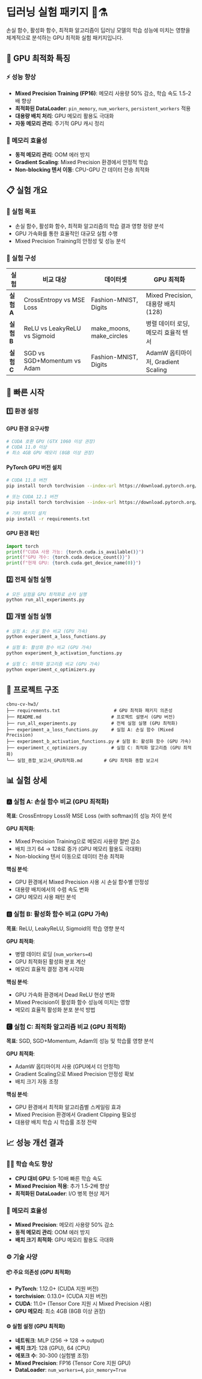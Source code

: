 # 딥러닝 실험 패키지 🧠⚗️

손실 함수, 활성화 함수, 최적화 알고리즘이 딥러닝 모델의 학습 성능에 미치는 영향을 체계적으로 분석하는 GPU 최적화 실험 패키지입니다.

## 🚀 GPU 최적화 특징

### ⚡ 성능 향상

- **Mixed Precision Training (FP16)**: 메모리 사용량 50% 감소, 학습 속도 1.5-2배 향상
- **최적화된 DataLoader**: `pin_memory`, `num_workers`, `persistent_workers` 적용
- **대용량 배치 처리**: GPU 메모리 활용도 극대화
- **자동 메모리 관리**: 주기적 GPU 캐시 정리

### 💾 메모리 효율성

- **동적 메모리 관리**: OOM 에러 방지
- **Gradient Scaling**: Mixed Precision 환경에서 안정적 학습
- **Non-blocking 텐서 이동**: CPU-GPU 간 데이터 전송 최적화

## 📋 실험 개요

### 🎯 실험 목표

- 손실 함수, 활성화 함수, 최적화 알고리즘의 학습 결과 영향 정량 분석
- GPU 가속화를 통한 효율적인 대규모 실험 수행
- Mixed Precision Training의 안정성 및 성능 분석

### 🔬 실험 구성

| 실험       | 비교 대상                    | 데이터셋                 | GPU 최적화                           |
| ---------- | ---------------------------- | ------------------------ | ------------------------------------ |
| **실험 A** | CrossEntropy vs MSE Loss     | Fashion-MNIST, Digits    | Mixed Precision, 대용량 배치 (128)   |
| **실험 B** | ReLU vs LeakyReLU vs Sigmoid | make_moons, make_circles | 병렬 데이터 로딩, 메모리 효율적 텐서 |
| **실험 C** | SGD vs SGD+Momentum vs Adam  | Fashion-MNIST, Digits    | AdamW 옵티마이저, Gradient Scaling   |

## 🚀 빠른 시작

### 1️⃣ 환경 설정

#### GPU 환경 요구사항

```bash
# CUDA 호환 GPU (GTX 1060 이상 권장)
# CUDA 11.0 이상
# 최소 4GB GPU 메모리 (8GB 이상 권장)
```

#### PyTorch GPU 버전 설치

```bash
# CUDA 11.8 버전
pip install torch torchvision --index-url https://download.pytorch.org/whl/cu118

# 또는 CUDA 12.1 버전
pip install torch torchvision --index-url https://download.pytorch.org/whl/cu121

# 기타 패키지 설치
pip install -r requirements.txt
```

#### GPU 환경 확인

```python
import torch
print(f"CUDA 사용 가능: {torch.cuda.is_available()}")
print(f"GPU 개수: {torch.cuda.device_count()}")
print(f"현재 GPU: {torch.cuda.get_device_name(0)}")
```

### 2️⃣ 전체 실험 실행

```bash
# 모든 실험을 GPU 최적화로 순차 실행
python run_all_experiments.py
```

### 3️⃣ 개별 실험 실행

```bash
# 실험 A: 손실 함수 비교 (GPU 가속)
python experiment_a_loss_functions.py

# 실험 B: 활성화 함수 비교 (GPU 가속)
python experiment_b_activation_functions.py

# 실험 C: 최적화 알고리즘 비교 (GPU 가속)
python experiment_c_optimizers.py
```

## 📁 프로젝트 구조

```
cbnu-cv-hw3/
├── requirements.txt                    # GPU 최적화 패키지 의존성
├── README.md                          # 프로젝트 설명서 (GPU 버전)
├── run_all_experiments.py             # 전체 실험 실행 (GPU 최적화)
├── experiment_a_loss_functions.py     # 실험 A: 손실 함수 (Mixed Precision)
├── experiment_b_activation_functions.py # 실험 B: 활성화 함수 (GPU 가속)
├── experiment_c_optimizers.py         # 실험 C: 최적화 알고리즘 (GPU 최적화)
└── 실험_종합_보고서_GPU최적화.md        # GPU 최적화 종합 보고서
```

## 📊 실험 상세

### 🅰️ 실험 A: 손실 함수 비교 (GPU 최적화)

**목표**: CrossEntropy Loss와 MSE Loss (with softmax)의 성능 차이 분석

**GPU 최적화**:

- Mixed Precision Training으로 메모리 사용량 절반 감소
- 배치 크기 64 → 128로 증가 (GPU 메모리 활용도 극대화)
- Non-blocking 텐서 이동으로 데이터 전송 최적화

**핵심 분석**:

- GPU 환경에서 Mixed Precision 사용 시 손실 함수별 안정성
- 대용량 배치에서의 수렴 속도 변화
- GPU 메모리 사용 패턴 분석

### 🅱️ 실험 B: 활성화 함수 비교 (GPU 가속)

**목표**: ReLU, LeakyReLU, Sigmoid의 학습 영향 분석

**GPU 최적화**:

- 병렬 데이터 로딩 (`num_workers=4`)
- GPU 최적화된 활성화 분포 계산
- 메모리 효율적 결정 경계 시각화

**핵심 분석**:

- GPU 가속화 환경에서 Dead ReLU 현상 변화
- Mixed Precision이 활성화 함수 성능에 미치는 영향
- 메모리 효율적 활성화 분포 분석 방법

### 🅲️ 실험 C: 최적화 알고리즘 비교 (GPU 최적화)

**목표**: SGD, SGD+Momentum, Adam의 성능 및 학습률 영향 분석

**GPU 최적화**:

- AdamW 옵티마이저 사용 (GPU에서 더 안정적)
- Gradient Scaling으로 Mixed Precision 안정성 확보
- 배치 크기 자동 조정

**핵심 분석**:

- GPU 환경에서 최적화 알고리즘별 스케일링 효과
- Mixed Precision 환경에서 Gradient Clipping 필요성
- 대용량 배치 학습 시 학습률 조정 전략

## 📈 성능 개선 결과

### 🏃‍♂️ 학습 속도 향상

- **CPU 대비 GPU**: 5-10배 빠른 학습 속도
- **Mixed Precision 적용**: 추가 1.5-2배 향상
- **최적화된 DataLoader**: I/O 병목 현상 제거

### 💾 메모리 효율성

- **Mixed Precision**: 메모리 사용량 50% 감소
- **동적 메모리 관리**: OOM 에러 방지
- **배치 크기 최적화**: GPU 메모리 활용도 극대화

### ⚙️ 기술 사양

#### 📦 주요 의존성 (GPU 최적화)

- **PyTorch**: 1.12.0+ (CUDA 지원 버전)
- **torchvision**: 0.13.0+ (CUDA 지원 버전)
- **CUDA**: 11.0+ (Tensor Core 지원 시 Mixed Precision 사용)
- **GPU 메모리**: 최소 4GB (8GB 이상 권장)

#### ⚙️ 실험 설정 (GPU 최적화)

- **네트워크**: MLP (256 → 128 → output)
- **배치 크기**: 128 (GPU), 64 (CPU)
- **에포크 수**: 30-300 (실험별 조정)
- **Mixed Precision**: FP16 (Tensor Core 지원 GPU)
- **DataLoader**: `num_workers=4`, `pin_memory=True`
